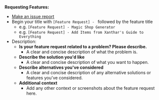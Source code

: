 **Requesting Features:**

- [Make an issue report](https://github.com/savagezen/dnd-tools/issues/new)
- Begin your title with ```[Feature Request] - ``` followed by the feature title
  - e.g. ```[Feature Request] - Magic Shop Generator```
  - e.g. ```[Feature Request] - Add Items from Xanthar's Guide to Everything```
- Description:
  - **Is your feature request related to a problem? Please describe.**
    - A clear and concise description of what the problem is.
  - **Describe the solution you'd like**
    - A clear and concise description of what you want to happen.
  - **Describe alternatives you've considered**
    - A clear and concise description of any alternative solutions or features you've considered.
  - **Additional context**
    - Add any other context or screenshots about the feature request here.